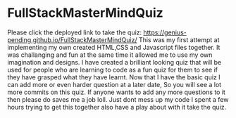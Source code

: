 # FullStackMasterMindQuiz
Please click the deployed link to take the quiz: https://genius-pending.github.io/FullStackMasterMindQuiz/
This was my first attempt at implementing my own created HTML,CSS and Javascript files together. It was challanging and fun at the same time it allowed me to use my own imagination and designs. I have created a brilliant looking quiz that will be used for people who are learning to code as a fun quiz for them to see if they have grasped what they have learnt.
Now that I have the basic quiz I can add more or even harder question at a later date, So you will see a lot more commits on this quiz.
If anyone wants to add any more questions to it then please do saves me a job loll. Just dont mess up my code I spent a few hours trying to get this together also have a play about with it take the quiz.
